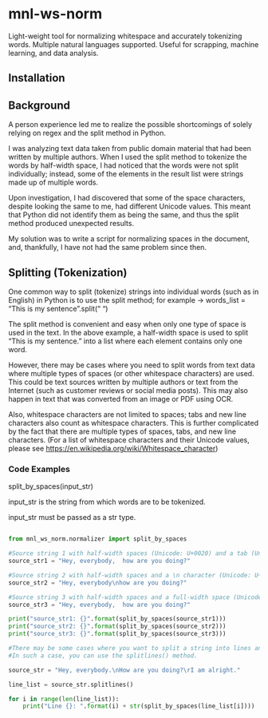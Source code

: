 # mnl-ws-norm
Light-weight tool for normalizing whitespace and accurately tokenizing words. Multiple natural languages supported. Useful for scrapping, machine learning, and data analysis.

## Installation

## Background

A person experience led me to realize the possible shortcomings of solely relying on regex and the split method in Python.

I was analyzing text data taken from public domain material that had been written by multiple authors. When I used the split method to tokenize the words by half-width space, I had noticed that the words were not split individually; instead, some of the elements in the result list were strings made up of multiple words.

Upon investigation, I had discovered that some of the space characters, despite looking the same to me, had different Unicode values. This meant that Python did not identify them as being the same, and thus the split method produced unexpected results.

My solution was to write a script for normalizing spaces in the document, and, thankfully, I have not had the same problem since then.

## Splitting (Tokenization)

One common way to split (tokenize) strings into individual words (such as in English) in Python is to use the split method; for example -> words_list = “This is my sentence”.split(“ “)

The split method is convenient and easy when only one type of space is used in the text. In the above example, a half-width space is used to split “This is my sentence.” into a list where each element contains only one word.

However, there may be cases where you need to split words from text data where multiple types of spaces (or other whitespace characters) are used. This could be text sources written by multiple authors or text from the Internet (such as customer reviews or social media posts). This may also happen in text that was converted from an image or PDF using OCR.

Also, whitespace characters are not limited to spaces; tabs and new line characters also count as whitespace characters. This is further complicated by the fact that there are multiple types of spaces, tabs, and new line characters. (For a list of whitespace characters and their Unicode values, please see https://en.wikipedia.org/wiki/Whitespace_character)

### Code Examples

split_by_spaces(input_str)

input_str is the string from which words are to be tokenized. 

input_str must be passed as a str type.

```python

from mnl_ws_norm.normalizer import split_by_spaces

#Source string 1 with half-width spaces (Unicode: U+0020) and a tab (Unicode: U+0009).
source_str1 = "Hey, everybody,  how are you doing?"

#Source string 2 with half-width spaces and a \n character (Unicode: U+000A).
source_str2 = "Hey, everybody\nhow are you doing?"

#Source string 3 with half-width spaces and a full-width space (Unicode: U+3000).
source_str3 = "Hey, everybody,	how are you doing?"

print("source_str1: {}".format(split_by_spaces(source_str1)))
print("source_str2: {}".format(split_by_spaces(source_str2)))
print("source_str3: {}".format(split_by_spaces(source_str3)))

#There may be some cases where you want to split a string into lines and then split those lines by whitespace character.
#In such a case, you can use the splitlines() method.

source_str = "Hey, everybody.\nHow are you doing?\rI am alright."

line_list = source_str.splitlines()

for i in range(len(line_list)):
	print("Line {}: ".format(i) + str(split_by_spaces(line_list[i])))

```
